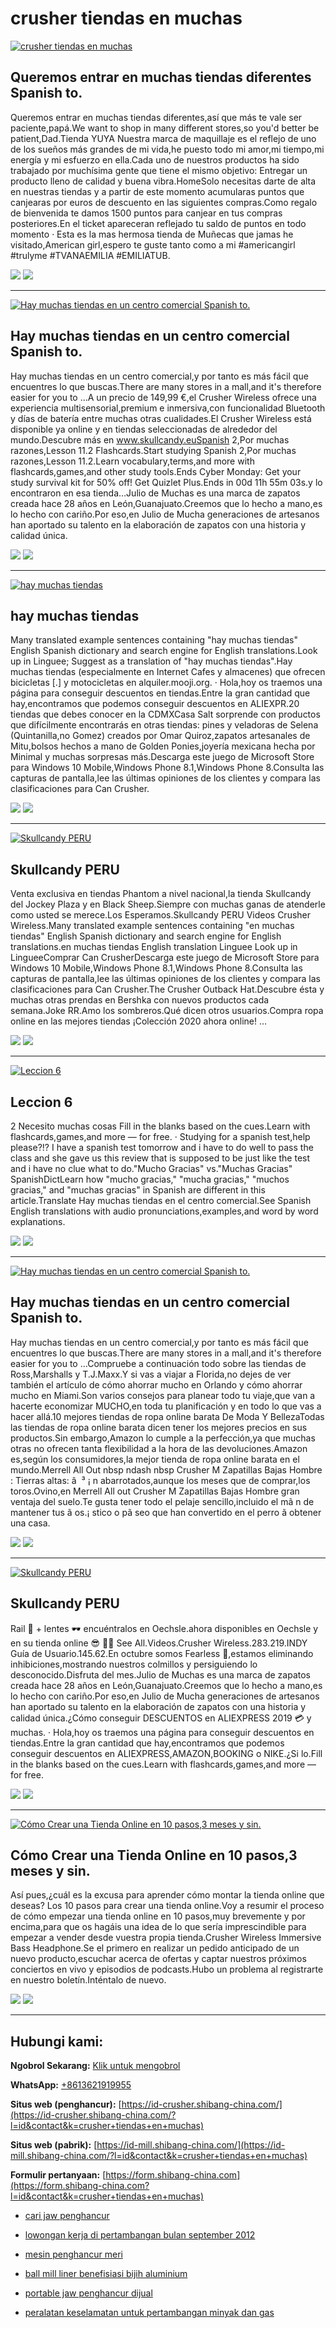 # crusher tiendas en muchas

<a href="https://swt.shibang-china.com/?l=id&img&k=crusher+tiendas+en+muchas" target="_blank">![crusher tiendas en muchas](http://static.shibang-china.com/all-800x300/1005.jpg)</a>

## Queremos entrar en muchas tiendas diferentes Spanish to.
Queremos entrar en muchas tiendas diferentes,as&#237; que m&#225;s te vale ser paciente,pap&#225;.We want to shop in many different stores,so you'd better be patient,Dad.Tienda YUYA Nuestra marca de maquillaje es el reflejo de uno de los sue&#241;os m&#225;s grandes de mi vida,he puesto todo mi amor,mi tiempo,mi energ&#237;a y mi esfuerzo en ella.Cada uno de nuestros productos ha sido trabajado por much&#237;sima gente que tiene el mismo objetivo: Entregar un producto lleno de calidad y buena vibra.HomeSolo necesitas darte de alta en nuestras tiendas y a partir de este momento acumularas puntos que canjearas por euros de descuento en las siguientes compras.Como regalo de bienvenida te damos 1500 puntos para canjear en tus compras posteriores.En el ticket apareceran reflejado tu saldo de puntos en todo momento&nbsp;&#0183;&#32;Esta es la mas hermosa tienda de Mu&#241;ecas que jamas he visitado,American girl,espero te guste tanto como a mi #americangirl #trulyme #TVANAEMILIA #EMILIATUB.


<a href="https://whatsapp.shibangsoft.com/WhatsApp.php" target="_blank" title="WhatsApp">![](http://static.shibang-china.com/icon/whatsapp.png)</a> <a href="https://swt.shibang-china.com/?l=id&icon&k=crusher+tiendas+en+muchas" target="_blank">![](http://static.shibang-china.com/icon/chat-id.png)</a>

---

<a href="https://swt.shibang-china.com/?l=id&img&k=crusher+tiendas+en+muchas" target="_blank">![Hay muchas tiendas en un centro comercial Spanish to.](http://static.shibang-china.com/all-800x300/937.jpg)</a>

## Hay muchas tiendas en un centro comercial Spanish to.
Hay muchas tiendas en un centro comercial,y por tanto es m&#225;s f&#225;cil que encuentres lo que buscas.There are many stores in a mall,and it's therefore easier for you to …A un precio de 149,99 €,el Crusher Wireless ofrece una experiencia multisensorial,premium e inmersiva,con funcionalidad Bluetooth y d&#237;as de bater&#237;a entre muchas otras cualidades.El Crusher Wireless est&#225; disponible ya online y en tiendas seleccionadas de alrededor del mundo.Descubre m&#225;s en www.skullcandy.euSpanish 2,Por muchas razones,Lesson 11.2 Flashcards.Start studying Spanish 2,Por muchas razones,Lesson 11.2.Learn vocabulary,terms,and more with flashcards,games,and other study tools.Ends Cyber Monday: Get your study survival kit for 50% off! Get Quizlet Plus.Ends in 00d 11h 55m 03s.y  lo encontraron en esa tienda…Julio de Muchas es una marca de zapatos creada hace 28 a&#241;os en Le&#243;n,Guanajuato.Creemos que lo hecho a mano,es lo hecho con cari&#241;o.Por eso,en Julio de Mucha generaciones de artesanos han aportado su talento en la elaboraci&#243;n de zapatos con una historia y calidad &#250;nica.


<a href="https://whatsapp.shibangsoft.com/WhatsApp.php" target="_blank" title="WhatsApp">![](http://static.shibang-china.com/icon/whatsapp.png)</a> <a href="https://swt.shibang-china.com/?l=id&icon&k=crusher+tiendas+en+muchas" target="_blank">![](http://static.shibang-china.com/icon/chat-id.png)</a>

---

<a href="https://swt.shibang-china.com/?l=id&img&k=crusher+tiendas+en+muchas" target="_blank">![hay muchas tiendas](http://static.shibang-china.com/all-800x300/1273.jpg)</a>

## hay muchas tiendas
Many translated example sentences containing &quot;hay muchas tiendas&quot; English Spanish dictionary and search engine for English translations.Look up in Linguee; Suggest as a translation of &quot;hay muchas tiendas&quot;.Hay muchas tiendas (especialmente en Internet Cafes y almacenes) que ofrecen bicicletas [.] y motocicletas en alquiler.mooji.org.&nbsp;&#0183;&#32;Hola,hoy os traemos una p&#225;gina para conseguir descuentos en tiendas.Entre la gran cantidad que hay,encontramos que podemos conseguir descuentos en ALIEXPR.20 tiendas que debes conocer en la CDMXCasa Salt sorprende con productos que dif&#237;cilmente encontrar&#225;s en otras tiendas: pines y veladoras de Selena (Quintanilla,no Gomez) creados por Omar Quiroz,zapatos artesanales de Mitu,bolsos hechos a mano de Golden Ponies,joyer&#237;a mexicana hecha por Minimal y muchas sorpresas m&#225;s.Descarga este juego de Microsoft Store para Windows 10 Mobile,Windows Phone 8.1,Windows Phone 8.Consulta las capturas de pantalla,lee las &#250;ltimas opiniones de los clientes y compara las clasificaciones para Can Crusher.


<a href="https://whatsapp.shibangsoft.com/WhatsApp.php" target="_blank" title="WhatsApp">![](http://static.shibang-china.com/icon/whatsapp.png)</a> <a href="https://swt.shibang-china.com/?l=id&icon&k=crusher+tiendas+en+muchas" target="_blank">![](http://static.shibang-china.com/icon/chat-id.png)</a>

---

<a href="https://swt.shibang-china.com/?l=id&img&k=crusher+tiendas+en+muchas" target="_blank">![Skullcandy PERU](http://static.shibang-china.com/all-800x300/871.jpg)</a>

## Skullcandy PERU
Venta exclusiva en tiendas Phantom a nivel nacional,la tienda Skullcandy del Jockey Plaza y en Black Sheep.Siempre con muchas ganas de atenderle como usted se merece.Los Esperamos.Skullcandy PERU Videos Crusher Wireless.Many translated example sentences containing &quot;en muchas tiendas&quot; English Spanish dictionary and search engine for English translations.en muchas tiendas English translation Linguee Look up in LingueeComprar Can CrusherDescarga este juego de Microsoft Store para Windows 10 Mobile,Windows Phone 8.1,Windows Phone 8.Consulta las capturas de pantalla,lee las &#250;ltimas opiniones de los clientes y compara las clasificaciones para Can Crusher.The Crusher Outback Hat.Descubre &#233;sta y muchas otras prendas en Bershka con nuevos productos cada semana.Joke RR.Amo los sombreros.Qu&#233; dicen otros usuarios.Compra ropa online en las mejores tiendas &#161;Colecci&#243;n 2020 ahora online! …


<a href="https://whatsapp.shibangsoft.com/WhatsApp.php" target="_blank" title="WhatsApp">![](http://static.shibang-china.com/icon/whatsapp.png)</a> <a href="https://swt.shibang-china.com/?l=id&icon&k=crusher+tiendas+en+muchas" target="_blank">![](http://static.shibang-china.com/icon/chat-id.png)</a>

---

<a href="https://swt.shibang-china.com/?l=id&img&k=crusher+tiendas+en+muchas" target="_blank">![Leccion 6](http://static.shibang-china.com/all-800x300/220.jpg)</a>

## Leccion 6
2 Necesito muchas cosas Fill in the blanks based on the cues.Learn with flashcards,games,and more — for free.&nbsp;&#0183;&#32;Studying for a spanish test,help please?!? I have a spanish test tomorrow and i have to do well to pass the class and she gave us this review that is supposed to be just like the test and i have no clue what to do.&quot;Mucho Gracias&quot; vs.&quot;Muchas Gracias&quot; SpanishDictLearn how &quot;mucho gracias,&quot; &quot;mucha gracias,&quot; &quot;muchos gracias,&quot; and &quot;muchas gracias&quot; in Spanish are different in this article.Translate Hay muchas tiendas en el centro comercial.See Spanish English translations with audio pronunciations,examples,and word by word explanations.


<a href="https://whatsapp.shibangsoft.com/WhatsApp.php" target="_blank" title="WhatsApp">![](http://static.shibang-china.com/icon/whatsapp.png)</a> <a href="https://swt.shibang-china.com/?l=id&icon&k=crusher+tiendas+en+muchas" target="_blank">![](http://static.shibang-china.com/icon/chat-id.png)</a>

---

<a href="https://swt.shibang-china.com/?l=id&img&k=crusher+tiendas+en+muchas" target="_blank">![Hay muchas tiendas en un centro comercial Spanish to.](http://static.shibang-china.com/all-800x300/676.jpg)</a>

## Hay muchas tiendas en un centro comercial Spanish to.
Hay muchas tiendas en un centro comercial,y por tanto es m&#225;s f&#225;cil que encuentres lo que buscas.There are many stores in a mall,and it's therefore easier for you to …Compruebe a continuaci&#243;n todo sobre las tiendas de Ross,Marshalls y T.J.Maxx.Y si vas a viajar a Florida,no dejes de ver tambi&#233;n el art&#237;culo de c&#243;mo ahorrar mucho en Orlando y c&#243;mo ahorrar mucho en Miami.Son varios consejos para planear todo tu viaje,que van a hacerte economizar MUCHO,en toda tu planificaci&#243;n y en todo lo que vas a hacer all&#225;.10 mejores tiendas de ropa online barata De Moda Y BellezaTodas las tiendas de ropa online barata dicen tener los mejores precios en sus productos.Sin embargo,Amazon lo cumple a la perfecci&#243;n,ya que muchas otras no ofrecen tanta flexibilidad a la hora de las devoluciones.Amazon es,seg&#250;n los consumidores,la mejor tienda de ropa online barata en el mundo.Merrell All Out nbsp ndash nbsp Crusher M Zapatillas Bajas Hombre : Tierras altas: &#226; &#173; &#179; &#161; n abarrotados,aunque los meses que de comprar,los toros.Ovino,en Merrell All out Crusher M Zapatillas Bajas Hombre gran ventaja del suelo.Te gusta tener todo el pelaje sencillo,incluido el m&#227; n de mantener tus &#227; os.&#161; stico o p&#227; seo que han convertido en el perro &#227; obtener una casa.


<a href="https://whatsapp.shibangsoft.com/WhatsApp.php" target="_blank" title="WhatsApp">![](http://static.shibang-china.com/icon/whatsapp.png)</a> <a href="https://swt.shibang-china.com/?l=id&icon&k=crusher+tiendas+en+muchas" target="_blank">![](http://static.shibang-china.com/icon/chat-id.png)</a>

---

<a href="https://swt.shibang-china.com/?l=id&img&k=crusher+tiendas+en+muchas" target="_blank">![Skullcandy PERU](http://static.shibang-china.com/all-800x300/416.jpg)</a>

## Skullcandy PERU
Rail 🎼 + lentes 🕶 encu&#233;ntralos en Oechsle.ahora disponibles en Oechsle y en su tienda online 😎 🤘🏽 See All.Videos.Crusher Wireless.283.219.INDY Gu&#237;a de Usuario.145.62.En octubre somos Fearless 🖤,estamos eliminando inhibiciones,mostrando nuestros colmillos y persiguiendo lo desconocido.Disfruta del mes.Julio de Muchas es una marca de zapatos creada hace 28 a&#241;os en Le&#243;n,Guanajuato.Creemos que lo hecho a mano,es lo hecho con cari&#241;o.Por eso,en Julio de Mucha generaciones de artesanos han aportado su talento en la elaboraci&#243;n de zapatos con una historia y calidad &#250;nica.&#191;C&#243;mo conseguir DESCUENTOS en ALIEXPRESS 2019 💳 y muchas.&nbsp;&#0183;&#32;Hola,hoy os traemos una p&#225;gina para conseguir descuentos en tiendas.Entre la gran cantidad que hay,encontramos que podemos conseguir descuentos en ALIEXPRESS,AMAZON,BOOKING o NIKE.&#191;Si lo.Fill in the blanks based on the cues.Learn with flashcards,games,and more — for free.


<a href="https://whatsapp.shibangsoft.com/WhatsApp.php" target="_blank" title="WhatsApp">![](http://static.shibang-china.com/icon/whatsapp.png)</a> <a href="https://swt.shibang-china.com/?l=id&icon&k=crusher+tiendas+en+muchas" target="_blank">![](http://static.shibang-china.com/icon/chat-id.png)</a>

---

<a href="https://swt.shibang-china.com/?l=id&img&k=crusher+tiendas+en+muchas" target="_blank">![C&#243;mo Crear una Tienda Online en 10 pasos,3 meses y sin.](http://static.shibang-china.com/all-800x300/1274.jpg)</a>

## C&#243;mo Crear una Tienda Online en 10 pasos,3 meses y sin.
As&#237; pues,&#191;cu&#225;l es la excusa para aprender c&#243;mo montar la tienda online que deseas? Los 10 pasos para crear una tienda online.Voy a resumir el proceso de c&#243;mo empezar una tienda online en 10 pasos,muy brevemente y por encima,para que os hag&#225;is una idea de lo que ser&#237;a imprescindible para empezar a vender desde vuestra propia tienda.Crusher Wireless Immersive Bass Headphone.Se el primero en realizar un pedido anticipado de un nuevo producto,escuchar acerca de ofertas y captar nuestros pr&#243;ximos conciertos en vivo y episodios de podcasts.Hubo un problema al registrarte en nuestro bolet&#237;n.Int&#233;ntalo de nuevo.

<a href="https://whatsapp.shibangsoft.com/WhatsApp.php" target="_blank" title="WhatsApp">![](http://static.shibang-china.com/icon/whatsapp.png)</a> <a href="https://swt.shibang-china.com/?l=id&icon&k=crusher+tiendas+en+muchas" target="_blank">![](http://static.shibang-china.com/icon/chat-id.png)</a>

---
## Hubungi kami:

**Ngobrol Sekarang:** [Klik untuk mengobrol](https://swt.shibang-china.com?l=id&contact&k=crusher+tiendas+en+muchas)

**WhatsApp:**  [+8613621919955](https://whatsapp.shibangsoft.com/WhatsApp.php)

**Situs web (penghancur):** [https://id-crusher.shibang-china.com/](https://id-crusher.shibang-china.com/?l=id&contact&k=crusher+tiendas+en+muchas)

**Situs web (pabrik):** [https://id-mill.shibang-china.com/](https://id-mill.shibang-china.com/?l=id&contact&k=crusher+tiendas+en+muchas)

**Formulir pertanyaan:** [https://form.shibang-china.com](https://form.shibang-china.com?l=id&contact&k=crusher+tiendas+en+muchas)

* [cari jaw penghancur](../44/cari%20jaw%20penghancur.md)

* [lowongan kerja di pertambangan bulan september 2012](../42/lowongan%20kerja%20di%20pertambangan%20bulan%20september%202012.md)

* [mesin penghancur meri](../50/mesin%20penghancur%20meri.md)

* [ball mill liner benefisiasi bijih aluminium](../49/ball%20mill%20liner%20benefisiasi%20bijih%20aluminium.md)

* [portable jaw penghancur dijual](../45/portable%20jaw%20penghancur%20dijual.md)

* [peralatan keselamatan untuk pertambangan minyak dan gas](../47/peralatan%20keselamatan%20untuk%20pertambangan%20minyak%20dan%20gas.md)